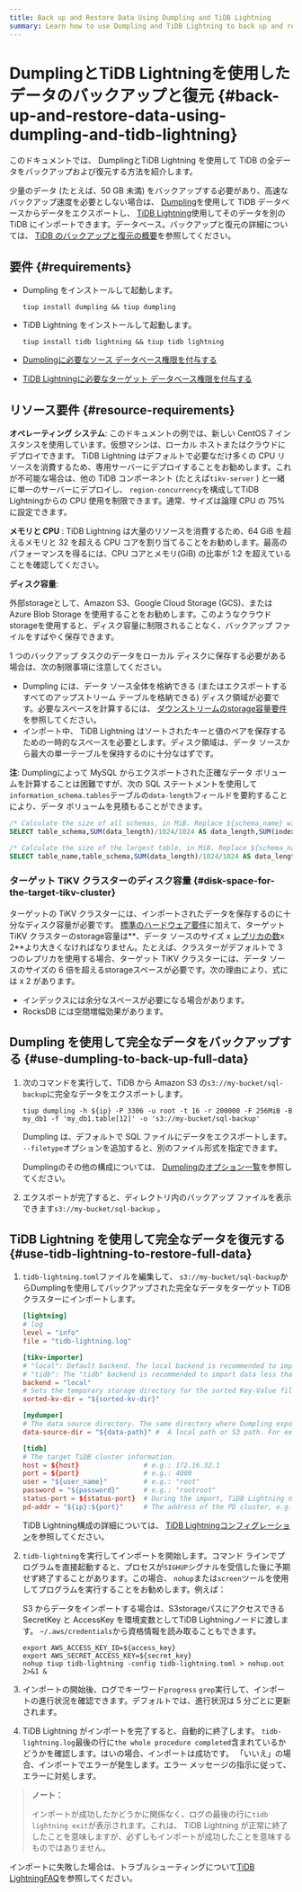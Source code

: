 ```yaml
---
title: Back up and Restore Data Using Dumpling and TiDB Lightning
summary: Learn how to use Dumpling and TiDB Lightning to back up and restore full data of TiDB.
---
```


# DumplingとTiDB Lightningを使用したデータのバックアップと復元 {#back-up-and-restore-data-using-dumpling-and-tidb-lightning}

このドキュメントでは、 DumplingとTiDB Lightning を使用して TiDB の全データをバックアップおよび復元する方法を紹介します。

少量のデータ (たとえば、50 GB 未満) をバックアップする必要があり、高速なバックアップ速度を必要としない場合は、 [Dumpling](/dumpling-overview.md)を使用して TiDB データベースからデータをエクスポートし、 [TiDB Lightning](/tidb-lightning/tidb-lightning-overview.md)使用してそのデータを別の TiDB にインポートできます。データベース。バックアップと復元の詳細については、 [TiDB のバックアップと復元の概要](/br/backup-and-restore-overview.md)を参照してください。

## 要件 {#requirements}

-   Dumpling をインストールして起動します。

    ```shell
    tiup install dumpling && tiup dumpling
    ```

-   TiDB Lightning をインストールして起動します。

    ```shell
    tiup install tidb lightning && tiup tidb lightning
    ```

-   [Dumplingに必要なソース データベース権限を付与する](/dumpling-overview.md#export-data-from-tidb-or-mysql)

-   [TiDB Lightningに必要なターゲット データベース権限を付与する](/tidb-lightning/tidb-lightning-requirements.md#privileges-of-the-target-database)

## リソース要件 {#resource-requirements}

**オペレーティング システム**: このドキュメントの例では、新しい CentOS 7 インスタンスを使用しています。仮想マシンは、ローカル ホストまたはクラウドにデプロイできます。 TiDB Lightning はデフォルトで必要なだけ多くの CPU リソースを消費するため、専用サーバーにデプロイすることをお勧めします。これが不可能な場合は、他の TiDB コンポーネント (たとえば`tikv-server` ) と一緒に単一のサーバーにデプロイし、 `region-concurrency`を構成してTiDB Lightningからの CPU 使用を制限できます。通常、サイズは論理 CPU の 75% に設定できます。

**メモリと CPU** : TiDB Lightning は大量のリソースを消費するため、64 GiB を超えるメモリと 32 を超える CPU コアを割り当てることをお勧めします。最高のパフォーマンスを得るには、CPU コアとメモリ(GiB) の比率が 1:2 を超えていることを確認してください。

**ディスク容量**:

外部storageとして、Amazon S3、Google Cloud Storage (GCS)、または Azure Blob Storage を使用することをお勧めします。このようなクラウドstorageを使用すると、ディスク容量に制限されることなく、バックアップ ファイルをすばやく保存できます。

1 つのバックアップ タスクのデータをローカル ディスクに保存する必要がある場合は、次の制限事項に注意してください。

-   Dumpling には、データ ソース全体を格納できる (またはエクスポートするすべてのアップストリーム テーブルを格納できる) ディスク領域が必要です。必要なスペースを計算するには、 [ダウンストリームのstorage容量要件](/tidb-lightning/tidb-lightning-requirements.md#storage-space-of-the-target-database)を参照してください。
-   インポート中、 TiDB Lightning はソートされたキーと値のペアを保存するための一時的なスペースを必要とします。ディスク領域は、データ ソースから最大の単一テーブルを保持するのに十分なはずです。

**注**: Dumplingによって MySQL からエクスポートされた正確なデータ ボリュームを計算することは困難ですが、次の SQL ステートメントを使用して`information_schema.tables`テーブルの`data-length`フィールドを要約することにより、データ ボリュームを見積もることができます。

```sql
/* Calculate the size of all schemas, in MiB. Replace ${schema_name} with your schema name. */
SELECT table_schema,SUM(data_length)/1024/1024 AS data_length,SUM(index_length)/1024/1024 AS index_length,SUM(data_length+index_length)/1024/1024 AS SUM FROM information_schema.tables WHERE table_schema = "${schema_name}" GROUP BY table_schema;

/* Calculate the size of the largest table, in MiB. Replace ${schema_name} with your schema name. */
SELECT table_name,table_schema,SUM(data_length)/1024/1024 AS data_length,SUM(index_length)/1024/1024 AS index_length,SUM(data_length+index_length)/1024/1024 AS SUM from information_schema.tables WHERE table_schema = "${schema_name}" GROUP BY table_name,table_schema ORDER BY SUM DESC LIMIT 5;
```

### ターゲット TiKV クラスターのディスク容量 {#disk-space-for-the-target-tikv-cluster}

ターゲットの TiKV クラスターには、インポートされたデータを保存するのに十分なディスク容量が必要です。 [標準のハードウェア要件](/hardware-and-software-requirements.md)に加えて、ターゲット TiKV クラスターのstorage容量は**、データ ソースのサイズ x <a href="/faq/manage-cluster-faq.md#is-the-number-of-replicas-in-each-region-configurable-if-yes-how-to-configure-it">レプリカの数</a>x 2**より大きくなければなりません。たとえば、クラスターがデフォルトで 3 つのレプリカを使用する場合、ターゲット TiKV クラスターには、データ ソースのサイズの 6 倍を超えるstorageスペースが必要です。次の理由により、式には x 2 があります。

-   インデックスには余分なスペースが必要になる場合があります。
-   RocksDB には空間増幅効果があります。

## Dumpling を使用して完全なデータをバックアップする {#use-dumpling-to-back-up-full-data}

1.  次のコマンドを実行して、TiDB から Amazon S3 の`s3://my-bucket/sql-backup`に完全なデータをエクスポートします。

    ```shell
    tiup dumpling -h ${ip} -P 3306 -u root -t 16 -r 200000 -F 256MiB -B my_db1 -f 'my_db1.table[12]' -o 's3://my-bucket/sql-backup'
    ```

    Dumpling は、デフォルトで SQL ファイルにデータをエクスポートします。 `--filetype`オプションを追加すると、別のファイル形式を指定できます。

    Dumplingのその他の構成については、 [Dumplingのオプション一覧](/dumpling-overview.md#option-list-of-dumpling)を参照してください。

2.  エクスポートが完了すると、ディレクトリ内のバックアップ ファイルを表示できます`s3://my-bucket/sql-backup` 。

## TiDB Lightning を使用して完全なデータを復元する {#use-tidb-lightning-to-restore-full-data}

1.  `tidb-lightning.toml`ファイルを編集して、 `s3://my-bucket/sql-backup`からDumplingを使用してバックアップされた完全なデータをターゲット TiDB クラスターにインポートします。

    ```toml
    [lightning]
    # log
    level = "info"
    file = "tidb-lightning.log"

    [tikv-importer]
    # "local": Default backend. The local backend is recommended to import large volumes of data (1 TiB or more). During the import, the target TiDB cluster cannot provide any service.
    # "tidb": The "tidb" backend is recommended to import data less than 1 TiB. During the import, the target TiDB cluster can provide service normally. For more information on the backends, refer to https://docs.pingcap.com/tidb/stable/tidb-lightning-backends.
    backend = "local"
    # Sets the temporary storage directory for the sorted Key-Value files. The directory must be empty, and the storage space must be greater than the size of the dataset to be imported. For better import performance, it is recommended to use a directory different from `data-source-dir` and use flash storage, which can use I/O exclusively.
    sorted-kv-dir = "${sorted-kv-dir}"

    [mydumper]
    # The data source directory. The same directory where Dumpling exports data in "Use Dumpling to back up full data".
    data-source-dir = "${data-path}" #  A local path or S3 path. For example, 's3://my-bucket/sql-backup'

    [tidb]
    # The target TiDB cluster information.
    host = ${host}                # e.g.: 172.16.32.1
    port = ${port}                # e.g.: 4000
    user = "${user_name}"         # e.g.: "root"
    password = "${password}"      # e.g.: "rootroot"
    status-port = ${status-port}  # During the import, TiDB Lightning needs to obtain the table schema information from the TiDB status port. e.g.: 10080
    pd-addr = "${ip}:${port}"     # The address of the PD cluster, e.g.: 172.16.31.3:2379. TiDB Lightning obtains some information from PD. When backend = "local", you must specify status-port and pd-addr correctly. Otherwise, the import will be abnormal.
    ```

    TiDB Lightning構成の詳細については、 [TiDB Lightningコンフィグレーション](/tidb-lightning/tidb-lightning-configuration.md)を参照してください。

2.  `tidb-lightning`を実行してインポートを開始します。コマンド ラインでプログラムを直接起動すると、プロセスが`SIGHUP`シグナルを受信した後に予期せず終了することがあります。この場合、 `nohup`または`screen`ツールを使用してプログラムを実行することをお勧めします。例えば：

    S3 からデータをインポートする場合は、S3storageパスにアクセスできる SecretKey と AccessKey を環境変数としてTiDB Lightningノードに渡します。 `~/.aws/credentials`から資格情報を読み取ることもできます。

    ```shell
    export AWS_ACCESS_KEY_ID=${access_key}
    export AWS_SECRET_ACCESS_KEY=${secret_key}
    nohup tiup tidb-lightning -config tidb-lightning.toml > nohup.out 2>&1 &
    ```

3.  インポートの開始後、ログでキーワード`progress` `grep`実行して、インポートの進行状況を確認できます。デフォルトでは、進行状況は 5 分ごとに更新されます。

4.  TiDB Lightning がインポートを完了すると、自動的に終了します。 `tidb-lightning.log`最後の行に`the whole procedure completed`含まれているかどうかを確認します。はいの場合、インポートは成功です。 「いいえ」の場合、インポートでエラーが発生します。エラー メッセージの指示に従って、エラーに対処します。

> **ノート：**
>
> インポートが成功したかどうかに関係なく、ログの最後の行に`tidb lightning exit`が表示されます。これは、 TiDB Lightning が正常に終了したことを意味しますが、必ずしもインポートが成功したことを意味するものではありません。

インポートに失敗した場合は、トラブルシューティングについて[TiDB LightningFAQ](/tidb-lightning/tidb-lightning-faq.md)を参照してください。
